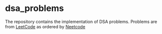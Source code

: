 # dsa_problems

The repository contains the implementation of DSA problems. Problems are from [LeetCode](https://leetcode.com/problemset/) as ordered by [Neetcode](https://neetcode.io/roadmap)
